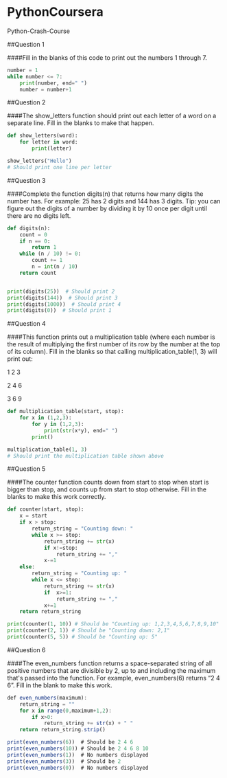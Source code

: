 # PythonCoursera
Python-Crash-Course

##Question 1

####Fill in the blanks of this code to print out the numbers 1 through 7.

```python
number = 1
while number <= 7:
	print(number, end=" ")
	number = number+1
```    



##Question 2 

####The show_letters function should print out each letter of a word on a separate line. Fill in the blanks to make that happen.

``` python
def show_letters(word):
	for letter in word:
		print(letter)

show_letters("Hello")
# Should print one line per letter
```

##Question 3

####Complete the function digits(n) that returns how many digits the number has. For example: 25 has 2 digits and 144 has 3 digits. Tip: you can figure out the digits of a number by dividing it by 10 once per digit until there are no digits left.

``` python
def digits(n):
    count = 0
    if n == 0:
        return 1
    while (n / 10) != 0:
        count += 1
        n = int(n / 10)
    return count


print(digits(25))  # Should print 2
print(digits(144))  # Should print 3
print(digits(1000))  # Should print 4
print(digits(0))  # Should print 1
```

##Question 4

####This function prints out a multiplication table (where each number is the result of multiplying the first number of its row by the number at the top of its column). Fill in the blanks so that calling multiplication_table(1, 3) will print out:

1 2 3 

2 4 6 

3 6 9

``` python
def multiplication_table(start, stop):
	for x in (1,2,3):
		for y in (1,2,3):
			print(str(x*y), end=" ")
		print()

multiplication_table(1, 3)
# Should print the multiplication table shown above
```

##Question 5

####The counter function counts down from start to stop when start is bigger than stop, and counts up from start to stop otherwise. Fill in the blanks to make this work correctly.


``` python
def counter(start, stop):
	x = start
	if x > stop:
		return_string = "Counting down: "
		while x >= stop:
			return_string += str(x)
			if x!=stop:
				return_string += ","
			x-=1
	else:
		return_string = "Counting up: "
		while x <= stop:
			return_string += str(x)
			if  x>=1:
				return_string += ","
			x+=1
	return return_string

print(counter(1, 10)) # Should be "Counting up: 1,2,3,4,5,6,7,8,9,10"
print(counter(2, 1)) # Should be "Counting down: 2,1"
print(counter(5, 5)) # Should be "Counting up: 5"
```

##Question 6   

####The even_numbers function returns a space-separated string of all positive numbers that are divisible by 2, up to and including the maximum that's passed into the function. For example, even_numbers(6) returns “2 4 6”. Fill in the blank to make this work.



```javascript
def even_numbers(maximum):
	return_string = ""
	for x in range(0,maximum+1,2):
		if x>0:
			return_string += str(x) + " "
	return return_string.strip()

print(even_numbers(6))  # Should be 2 4 6
print(even_numbers(10)) # Should be 2 4 6 8 10
print(even_numbers(1))  # No numbers displayed
print(even_numbers(3))  # Should be 2
print(even_numbers(0))  # No numbers displayed
